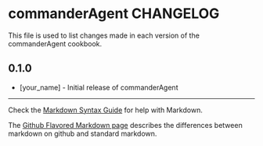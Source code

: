 commanderAgent CHANGELOG
========================

This file is used to list changes made in each version of the commanderAgent cookbook.

0.1.0
-----
- [your_name] - Initial release of commanderAgent

- - -
Check the [Markdown Syntax Guide](http://daringfireball.net/projects/markdown/syntax) for help with Markdown.

The [Github Flavored Markdown page](http://github.github.com/github-flavored-markdown/) describes the differences between markdown on github and standard markdown.
